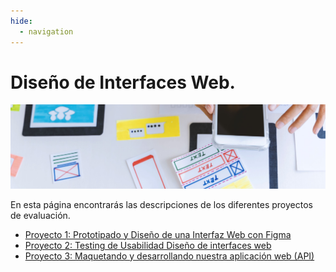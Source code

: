 ```yaml
---
hide:
  - navigation
---
```


# Diseño de Interfaces Web.

![](assets/referencias.jpg)

En esta página encontrarás las descripciones de los diferentes proyectos de evaluación.

* [Proyecto 1: Prototipado y Diseño de una Interfaz Web con Figma](proyecto1.md)
* [Proyecto 2: Testing de Usabilidad Diseño de interfaces web](proyecto2.md)
* [Proyecto 3: Maquetando y desarrollando nuestra aplicación web (API)](proyecto3.md)
